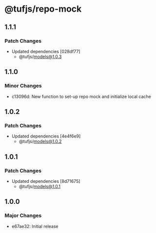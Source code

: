# @tufjs/repo-mock

## 1.1.1

### Patch Changes

- Updated dependencies [028df77]
  - @tufjs/models@1.0.3

## 1.1.0

### Minor Changes

- c13096d: New function to set-up repo mock and initialize local cache

## 1.0.2

### Patch Changes

- Updated dependencies [4e4f6e9]
  - @tufjs/models@1.0.2

## 1.0.1

### Patch Changes

- Updated dependencies [8d71675]
  - @tufjs/models@1.0.1

## 1.0.0

### Major Changes

- e67ae32: Initial release
